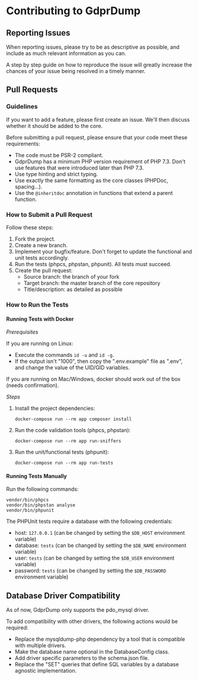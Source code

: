 # Contributing to GdprDump

## Reporting Issues

When reporting issues, please try to be as descriptive as possible, and include as much relevant information as you can.

A step by step guide on how to reproduce the issue will greatly increase the chances of your issue being resolved in a timely manner.

## Pull Requests

### Guidelines

If you want to add a feature, please first create an issue.
We'll then discuss whether it should be added to the core.

Before submitting a pull request, please ensure that your code meet these requirements:

- The code must be PSR-2 compliant.
- GdprDump has a minimum PHP version requirement of PHP 7.3.
  Don't use features that were introduced later than PHP 7.3.
- Use type hinting and strict typing.
- Use exactly the same formatting as the core classes (PHPDoc, spacing...).
- Use the `@inheritdoc` annotation in functions that extend a parent function.

### How to Submit a Pull Request

Follow these steps:

1. Fork the project.
2. Create a new branch.
3. Implement your bugfix/feature.
   Don't forget to update the functional and unit tests accordingly.
4. Run the tests (phpcs, phpstan, phpunit).
   All tests must succeed.
5. Create the pull request:
    - Source branch: the branch of your fork
    - Target branch: the master branch of the core repository
    - Title/description: as detailed as possible

### How to Run the Tests

#### Running Tests with Docker

*Prerequisites*

If you are running on Linux:

- Execute the commands `id -u` and `id -g`.
- If the output isn't "1000", then copy the ".env.example" file as ".env", and change the value of the UID/GID variables.

If you are running on Mac/Windows, docker should work out of the box (needs confirmation).

*Steps*

1. Install the project dependencies:

    ```
    docker-compose run --rm app composer install
    ```

2. Run the code validation tools (phpcs, phpstan):

    ```
    docker-compose run --rm app run-sniffers
    ```

3. Run the unit/functional tests (phpunit):

    ```
    docker-compose run --rm app run-tests
    ```

#### Running Tests Manually

Run the following commands:

```
vendor/bin/phpcs
vendor/bin/phpstan analyse
vendor/bin/phpunit
```

The PHPUnit tests require a database with the following credentials:

- host: `127.0.0.1` (can be changed by setting the `$DB_HOST` environment variable)
- database: `tests` (can be changed by setting the `$DB_NAME` environment variable)
- user: `tests` (can be changed by setting the `$DB_USER` environment variable)
- password: `tests` (can be changed by setting the `$DB_PASSWORD` environment variable)

## Database Driver Compatibility

As of now, GdprDump only supports the pdo_mysql driver.

To add compatibility with other drivers, the following actions would be required:

- Replace the mysqldump-php dependency by a tool that is compatible with multiple drivers.
- Make the database name optional in the DatabaseConfig class.
- Add driver specific parameters to the schema.json file.
- Replace the "SET" queries that define SQL variables by a database agnostic implementation.
